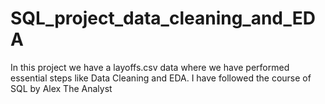 # SQL_project_data_cleaning_and_EDA
In this project we have a layoffs.csv data where we have performed essential steps like Data Cleaning and EDA. I have followed the course of SQL by Alex The Analyst
